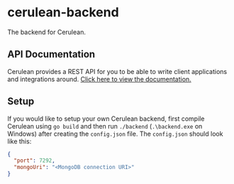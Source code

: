 # cerulean-backend

The backend for Cerulean.

## API Documentation

Cerulean provides a REST API for you to be able to write client applications and integrations around. [Click here to view the documentation.](https://github.com/cerulean-app/backend/blob/main/API.md)

## Setup

If you would like to setup your own Cerulean backend, first compile Cerulean using `go build` and then run `./backend` (`.\backend.exe` on Windows) after creating the `config.json` file. The `config.json` should look like this:

```json
{
  "port": 7292,
  "mongoUri": "<MongoDB connection URI>"
}
```
